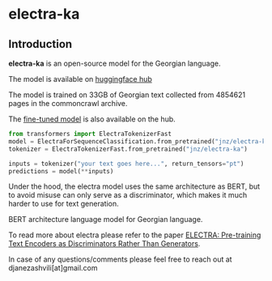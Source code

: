 # electra-ka

## Introduction

**electra-ka** is an open-source model for the Georgian language. 

The model is available on [huggingface hub](https://huggingface.co/jnz/electra-ka)

The model is trained on 33GB of Georgian text collected from 4854621 pages in the commoncrawl archive.

The [fine-tuned model](https://huggingface.co/jnz/electra-ka-discrediting) is also available on the hub.

```python
from transformers import ElectraTokenizerFast
model = ElectraForSequenceClassification.from_pretrained("jnz/electra-ka-discrediting")
tokenizer = ElectraTokenizerFast.from_pretrained("jnz/electra-ka")

inputs = tokenizer("your text goes here...", return_tensors="pt")
predictions = model(**inputs)
```

Under the hood, the electra model uses the same architecture as BERT, but to avoid misuse can only serve as a discriminator, which makes it much harder to use for text generation.

BERT architecture language model for Georgian language.

To read more about electra please refer to the paper [ELECTRA: Pre-training Text Encoders as Discriminators Rather Than Generators](https://openreview.net/pdf?id=r1xMH1BtvB).

In case of any questions/comments please feel free to reach out at djanezashvili[at]gmail.com



